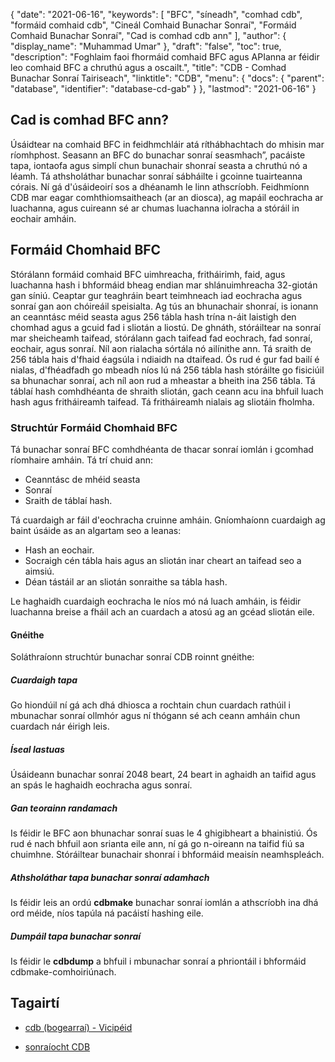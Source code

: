 {
  "date": "2021-06-16",
  "keywords": [
"BFC",
"síneadh",
"comhad cdb",
"formáid comhaid cdb",
"Cineál Comhaid Bunachar Sonraí",
"Formáid Comhaid Bunachar Sonraí",
"Cad is comhad cdb ann"
],
  "author": {
    "display_name": "Muhammad Umar"
},
  "draft": "false",
  "toc": true,
  "description": "Foghlaim faoi fhormáid comhaid BFC agus APIanna ar féidir leo comhaid BFC a chruthú agus a oscailt.",
  "title": "CDB - Comhad Bunachar Sonraí Tairiseach",
  "linktitle": "CDB",
  "menu": {
    "docs": {
      "parent": "database",
      "identifier": "database-cd-gab"
}
},
  "lastmod": "2021-06-16"
}

## Cad is comhad BFC ann?
Úsáidtear na comhaid BFC in feidhmchláir atá ríthábhachtach do mhisin mar ríomhphost. Seasann an BFC do bunachar sonraí seasmhach”, pacáiste tapa, iontaofa agus simplí chun bunachair shonraí seasta a chruthú nó a léamh. Tá athsholáthar bunachar sonraí sábháilte i gcoinne tuairteanna córais. Ní gá d'úsáideoirí sos a dhéanamh le linn athscríobh. Feidhmíonn CDB mar eagar comhthiomsaitheach (ar an diosca), ag mapáil eochracha ar luachanna, agus cuireann sé ar chumas luachanna iolracha a stóráil in eochair amháin.

## Formáid Chomhaid BFC

Stórálann formáid comhaid BFC uimhreacha, fritháirimh, faid, agus luachanna hash i bhformáid bheag endian mar shlánuimhreacha 32-giotán gan síniú. Ceaptar gur teaghráin beart teimhneach iad eochracha agus sonraí gan aon chóireáil speisialta. Ag tús an bhunachair shonraí, is ionann an ceanntásc méid seasta agus 256 tábla hash trína n-áit laistigh den chomhad agus a gcuid fad i sliotán a liostú. De ghnáth, stóráiltear na sonraí mar sheicheamh taifead, stórálann gach taifead fad eochrach, fad sonraí, eochair, agus sonraí. Níl aon rialacha sórtála nó ailínithe ann. Tá sraith de 256 tábla hais d'fhaid éagsúla i ndiaidh na dtaifead. Ós rud é gur fad bailí é nialas, d'fhéadfadh go mbeadh níos lú ná 256 tábla hash stóráilte go fisiciúil sa bhunachar sonraí, ach níl aon rud a mheastar a bheith ina 256 tábla. Tá táblaí hash comhdhéanta de shraith sliotán, gach ceann acu ina bhfuil luach hash agus fritháireamh taifead. Tá fritháireamh nialais ag sliotáin fholmha.

### Struchtúr Formáid Chomhaid BFC

Tá bunachar sonraí BFC comhdhéanta de thacar sonraí iomlán i gcomhad ríomhaire amháin. Tá trí chuid ann:
- Ceanntásc de mhéid seasta
- Sonraí
- Sraith de táblaí hash.

Tá cuardaigh ar fáil d'eochracha cruinne amháin. Gníomhaíonn cuardaigh ag baint úsáide as an algartam seo a leanas:

- Hash an eochair.
- Socraigh cén tábla hais agus an sliotán inar cheart an taifead seo a aimsiú.
- Déan tástáil ar an sliotán sonraithe sa tábla hash.

Le haghaidh cuardaigh eochracha le níos mó ná luach amháin, is féidir luachanna breise a fháil ach an cuardach a atosú ag an gcéad sliotán eile.

#### Gnéithe

Soláthraíonn struchtúr bunachar sonraí CDB roinnt gnéithe:

##### Cuardaigh tapa
Go hiondúil ní gá ach dhá dhiosca a rochtain chun cuardach rathúil i mbunachar sonraí ollmhór agus ní thógann sé ach ceann amháin chun cuardach nár éirigh leis.
##### Íseal lastuas
Úsáideann bunachar sonraí 2048 beart, 24 beart in aghaidh an taifid agus an spás le haghaidh eochracha agus sonraí.
##### Gan teorainn randamach
Is féidir le BFC aon bhunachar sonraí suas le 4 ghigibheart a bhainistiú. Ós rud é nach bhfuil aon srianta eile ann, ní gá go n-oireann na taifid fiú sa chuimhne. Stóráiltear bunachair shonraí i bhformáid meaisín neamhspleách.
##### Athsholáthar tapa bunachar sonraí adamhach
Is féidir leis an ordú **cdbmake** bunachar sonraí iomlán a athscríobh ina dhá ord méide, níos tapúla ná pacáistí hashing eile.
##### Dumpáil tapa bunachar sonraí
Is féidir le **cdbdump** a bhfuil i mbunachar sonraí a phriontáil i bhformáid cdbmake-comhoiriúnach.


## Tagairtí ##

* [cdb (bogearraí) - Vicipéid](https://en.wikipedia.org/wiki/Cdb_(software))

* [sonraíocht CDB](http://cr.yp.to/cdb.html)


